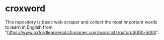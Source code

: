 # croxword

This repository is basic web scraper and collect the most important words to learn in English from "https://www.oxfordlearnersdictionaries.com/wordlists/oxford3000-5000".